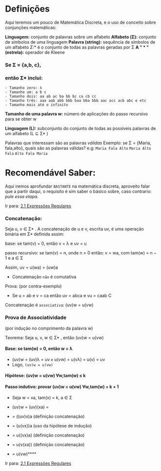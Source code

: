 # Definições 

Aqui teremos um pouco de Matemática Discreta, e o uso de conceito sobre conjunções matemáticas:

**Linguagem:** conjunto de palavras sobre um alfabeto 
**Alfabeto (Σ):** conjunto de símbolos de uma linguagem 
**Palavra (string):** sequência de símbolos de um alfabeto
**Σ*:** é o conjunto de todas as palavras geradas por Σ 
**A " * " (estrela):** operador de Kleene

### Se Σ = {a,b, c}, 

### então Σ* inclui: 
	- Tamanho zero: λ 
	- Tamanho um: a b c 
	- Tamanho dois: aa ab ac ba bb bc ca cb cc 
	- Tamanho três: aaa aab abb bbb baa bba bbb aac acc acb abc e etc
	- Tamanho mais até o infinito

**Tamanho de uma palavra w:** número de aplicações do passo recursivo para se obter w

**Linguagem (L):** subconjunto do conjunto de todas as possíveis palavras de um alfabeto (L ⊆ Σ* )

Palavras que interessam são as palavras *válidas* 
Exemplo: se Σ = {Maria, fala,alto}, quais são as palavras válidas?
e.g: `Maria Fala Alto`
`Maria Alto Fala`
`Alto Fala Maria`
# Recomendável Saber:

Aqui iremos aprofundar `BASTANTE` na matemática discreta, aproveito falar que a partir daqui, o requisito é sim saber o básico sobre, caso contrario: *pule essa etapa.*

Ir para: [2.1 Expressões Regulares](../2-linguagem-regulares/1-expressoes-regulares.md)
### Concatenação:
Seja u, v ∈ Σ* . A concatenação de u e v, escrita uv, é uma operação binária em Σ* definida assim: 

base: se tam(v) = 0, então v = λ e uv = u 

passo recursivo: se tam(v) = n, onde n > 0 então: 
v = wa, com tam(w) = n − 1 e a ∈ Σ 

Assim, uv = u(wa) = (uw)a 

- Concatenação `não` é comutativa

Prova: (por contra-exemplo) 
- Se u = ab e v = ca então uv = abca e vu = caab C

Concatenação é `associativa`: (uv)w = u(vw)

### Prova de Associatividade 
(por indução no comprimento da palavra w) 

Teorema: Seja u, v, w ∈ Σ* , então (uv)w = u(vw) 

#### Base: se tam(w) = 0, então w = λ 
- (uv)w = (uv)λ = uv `e` u(vw) = u(vλ) = u(v) = uv 
- Logo, `(uv)w = u(vw)`
#### Hipótese: (uv)w = u(vw) ∀w,tam(w) ≤ k 

#### Passo indutivo: provar (uv)w = u(vw) ∀w,tam(w) = k + 1 

- Seja w = xa, tam(x) = k, a ∈ Σ 

- (uv)w = (uv)(xa) = 
- = ((uv)x)a (definição concatenação) 
- = (u(vx))a (uso da hipótese de indução) 
- = u((vx)a) (definição concatenação) 
- = u(v(xa)) (definição concatenação) 
- = u(vw)****

Ir para: [2.1 Expressões Regulares](../2-linguagem-regulares/1-expressoes-regulares.md)